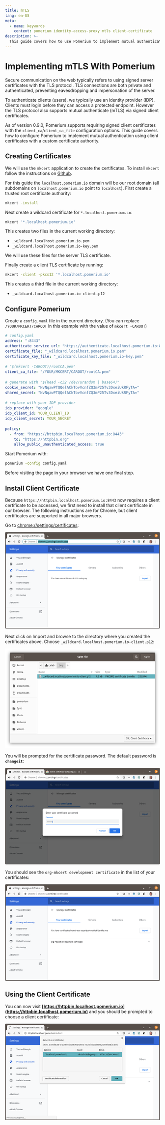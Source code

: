 ```yaml
---
title: mTLS
lang: en-US
meta:
  - name: keywords
    content: pomerium identity-access-proxy mtls client-certificate
description: >-
  This guide covers how to use Pomerium to implement mutual authentication (mTLS) using client certificates with a custom certificate authority.
---
```

# Implementing mTLS With Pomerium
Secure communication on the web typically refers to using signed server certificates with the TLS protocol. TLS connections are both private and authenticated, preventing eavesdropping and impersonation of the server.

To authenticate clients (users), we typically use an identity provider (IDP). Clients must login before they can access a protected endpoint. However the TLS protocol also supports mutual authenticate (mTLS) via signed client certificates.

As of version 0.9.0, Pomerium supports requiring signed client certificates with the `client_ca`/`client_ca_file` configuration options. This guide covers how to configure Pomerium to implement mutual authentication using client certificates with a custom certificate authority.

## Creating Certificates
We will use the `mkcert` application to create the certificates. To install `mkcert` follow the instructions on [Github](https://github.com/FiloSottile/mkcert#installation).

For this guide the `localhost.pomerium.io` domain will be our root domain (all subdomains on `localhost.pomerium.io` point to `localhost`). First create a trusted root certificate authority:

```bash
mkcert -install
```

Next create a wildcard certificate for `*.localhost.pomerium.io`:

```bash
mkcert '*.localhost.pomerium.io'
```

This creates two files in the current working directory:

- `_wildcard.localhost.pomerium.io.pem`
- `_wildcard.localhost.pomerium.io-key.pem`

We will use these files for the server TLS certificate.

Finally create a client TLS certificate by running:

```bash
mkcert -client -pkcs12 '*.localhost.pomerium.io'
```

This creates a third file in the current working directory:

- `_wildcard.localhost.pomerium.io-client.p12`

## Configure Pomerium

Create a `config.yaml` file in the current directory. (You can replace `/YOUR/MKCERT/CAROOT` in this example with the value of `mkcert -CAROOT`)

```yaml
# config.yaml
address: ":8443"
authenticate_service_url: "https://authenticate.localhost.pomerium.io:8443"
certificate_file: "_wildcard.localhost.pomerium.io.pem"
certificate_key_file: "_wildcard.localhost.pomerium.io-key.pem"

# "$(mkcert -CAROOT)/rootCA.pem"
client_ca_file: "/YOUR/MKCERT/CAROOT/rootCA.pem"

# generate with "$(head -c32 /dev/urandom | base64)"
cookie_secret: "NvNqawPTQQelACkTovVcnfZQ3mP25Tv3DxeiUkRFyTA="
shared_secret: "NvNqawPTQQelACkTovVcnfZQ3mP25Tv3DxeiUkRFyTA="

# replace with your IDP provider
idp_provider: "google"
idp_client_id: YOUR_CLIENT_ID
idp_client_secret: YOUR_SECRET

policy:
  - from: "https://httpbin.localhost.pomerium.io:8443"
    to: "https://httpbin.org"
    allow_public_unauthenticated_access: true
```

Start Pomerium with:

```bash
pomerium -config config.yaml
```

Before visiting the page in your browser we have one final step.

## Install Client Certificate

Because `https://httpbin.localhost.pomerium.io:8443` now requires a client certificate to be accessed, we first need to install that client certificate in our browser. The following instructions are for Chrome, but client certificates are supported in all major browsers.

Go to [chrome://settings/certificates](chrome://settings/certificates):

![chrome settings](./img/mtls/01-chrome-settings-certificates.png)

Next click on Import and browse to the directory where you created the certificates above. Choose `_wildcard.localhost.pomerium.io-client.p12`:

![import client certificate](./img/mtls/02-import-client-certificate.png)

You will be prompted for the certificate password. The default password is **`changeit`**:

![enter certificate password](./img/mtls/03-enter-certificate-password.png)

You should see the `org-mkcert development certificate` in the list of your certificates:

![certificate list](./img/mtls/04-certificate-list.png)

## Using the Client Certificate

You can now visit **[https://httpbin.localhost.pomerium.io](https://httpbin.localhost.pomerium.io)** and you should be prompted to choose a client certificate:

![choose client certificate](./img/mtls/05-select-client-certificate.png)
